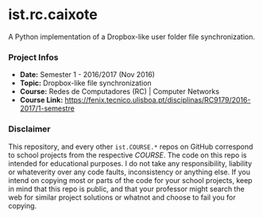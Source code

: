 # ist.rc.caixote
A Python implementation of a Dropbox-like user folder file synchronization.

### Project Infos
* **Date:** Semester 1 - 2016/2017 (Nov 2016)
* **Topic:** Dropbox-like file synchronization
* **Course:** Redes de Computadores (RC) | Computer Networks
* **Course Link:** https://fenix.tecnico.ulisboa.pt/disciplinas/RC9179/2016-2017/1-semestre


### Disclaimer
This repository, and every other `ist.COURSE.*` repos on GitHub correspond to school projects from the respective *COURSE*. The code on this repo is intended for educational purposes. I do not take any responsibility, liability or whateverity over any code faults, inconsistency or anything else. If you intend on copying most or parts of the code for your school projects, keep in mind that this repo is public, and that your professor might search the web for similar project solutions or whatnot and choose to fail you for copying.
